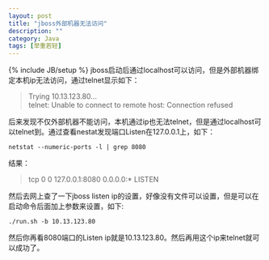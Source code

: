 ```yaml
---
layout: post
title: "jboss外部机器无法访问"
description: ""
category: Java
tags: [举重若轻]
---
```

{% include JB/setup %}
jboss启动后通过localhost可以访问，但是外部机器绑定本机ip无法访问，通过telnet显示如下：

> Trying 10.13.123.80...     
> telnet: Unable to connect to remote host: Connection refused   

后来发现不仅外部机器不能访问，本机通过ip也无法telnet，但是通过localhost可以telnet到。通过查看nestat发现端口Listen在127.0.0.1上，如下：

    netstat --numeric-ports -l | grep 8080     

结果：

> tcp        0      0 127.0.0.1:8080          0.0.0.0:*               LISTEN

然后去网上查了一下jboss listen ip的设置，好像没有文件可以设置，但是可以在启动命令后面加上参数来设置，如下:

    ./run.sh -b 10.13.123.80

然后你再看8080端口的Listen ip就是10.13.123.80。然后再用这个ip来telnet就可以成功了。
